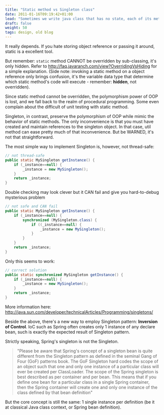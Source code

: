 ```yaml
---
title: "Static method vs Singleton class"
date: 2011-01-16T09:19:42+01:00
lead: "Sometimes we write java class that has no state, each of its method is self-sufficient. It's then make sense (convenience, performance gain included) to convert those methods into static. Or, we can apply Singleton pattern on that class. So, which way?"
draft: false
weight: 50
tags: design, old blog
---
```


It really depends. If you hate storing object reference or passing it around, static is a excellent tool.

But remember: `static` method CANNOT be overridden by sub-classing, it's only hidden. Refer to http://faq.javaranch.com/view?OverridingVsHiding for a simple explanation. (Side note: invoking a static method on a object reference only brings confusion, it's the variable data type that determine which static method's code will execute - remember: **hidden**, not overridden).

Since static method cannot be overridden, the polymorphism power of OOP is lost, and we fall back to the realm of procedural programming. Some even complain about the difficult of unit testing with static method.

Singleton, in contrast, preserve the polymorphism of OOP while mimic the behavior of static methods. The only inconvenience is that you must have created and maintain references to the singleton object. In that case, util method can ease pretty much of that inconvenience. But be WARNED, it's not that straightforward.

The most simple way to implement Singleton is, however, not thread-safe:

```java
// not thread-safe
public static MySingleton getInstance() {
    if (_instance==null) {
        _instance = new MySingleton();
    }
    return _instance;
}
```

Double checking may look clever but it CAN fail and give you hard-to-debug mysterious problem

```java
// not safe and CAN fail
public static MySingleton getInstance() {
    if (_instance==null) {
        synchronized (MySingleton.class) { 
            if ((_instance==null) {
                _instance = new MySingleton();
            }
        }
    }
    return _instance;
}
```

Only this seems to work:

```java
// correct solution
public static synchronized MySingleton getInstance() {
    if (_instance==null) {
        _instance = new MySingleton();
    }
    return _instance;
}
```

More information here: http://java.sun.com/developer/technicalArticles/Programming/singletons/

Beside the above, there's a new way to employ Singleton pattern: **Inversion of Control**. IoC such as Spring often creates only 1 instance of any declare bean, such is exactly the expected result of Singleton pattern.

Strictly speaking, Spring's singleton is not the Singleton.

> "Please be aware that Spring's concept of a singleton bean is quite different from the Singleton pattern as defined in the seminal Gang of Four (GoF) patterns book. The GoF Singleton hard codes the scope of an object such that one and only one instance of a particular class will ever be created per ClassLoader. The scope of the Spring singleton is best described as per container and per bean. This means that if you define one bean for a particular class in a single Spring container, then the Spring container will create one and only one instance of the class defined by that bean definition"

But the core concept is still the same: 1 single instance per definition (be it at classical Java class context, or Spring bean definition).